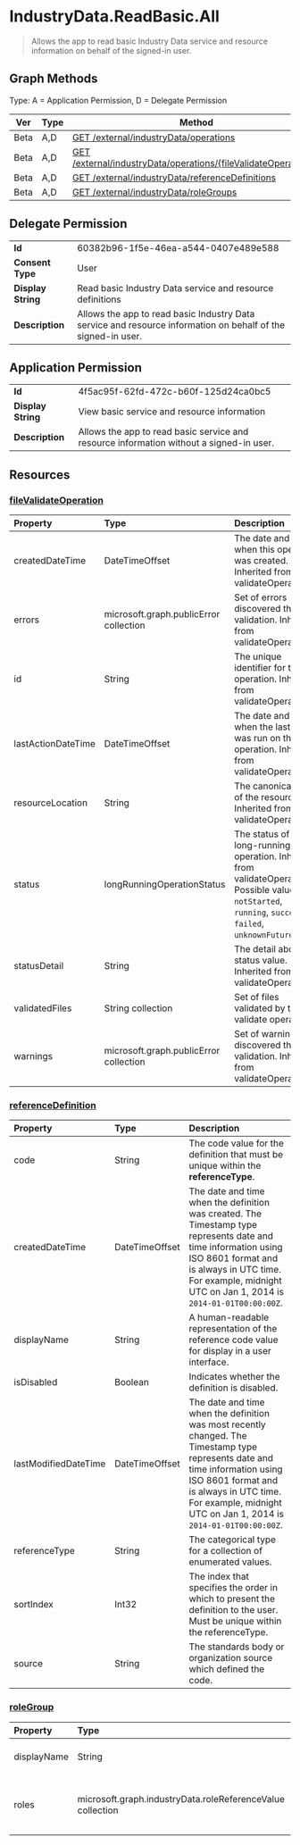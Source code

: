 # IndustryData.ReadBasic.All

> Allows the app to read basic Industry Data service and resource information on behalf of the signed-in user.
## Graph Methods

Type: A = Application Permission, D = Delegate Permission

|Ver|Type|Method|
|-------|----|------|
|Beta|A,D|[GET /external/industryData/operations](https://docs.microsoft.com/graph/api/industrydata-filevalidateoperation-list?view=graph-rest-beta&tabs=http)|
|Beta|A,D|[GET /external/industryData/operations/{fileValidateOperationId}](https://docs.microsoft.com/graph/api/industrydata-filevalidateoperation-get?view=graph-rest-beta&tabs=http)|
|Beta|A,D|[GET /external/industryData/referenceDefinitions](https://docs.microsoft.com/graph/api/industrydata-referencedefinition-list?view=graph-rest-beta&tabs=http)|
|Beta|A,D|[GET /external/industryData/roleGroups](https://docs.microsoft.com/graph/api/industrydata-rolegroup-list?view=graph-rest-beta&tabs=http)|
## Delegate Permission
|||
|-|-|
|**Id**|60382b96-1f5e-46ea-a544-0407e489e588|
|**Consent Type**|User|
|**Display String**|Read basic Industry Data service and resource definitions|
|**Description**|Allows the app to read basic Industry Data service and resource information on behalf of the signed-in user.|
## Application Permission
|||
|-|-|
|**Id**|4f5ac95f-62fd-472c-b60f-125d24ca0bc5|
|**Display String**|View basic service and resource information|
|**Description**|Allows the app to read basic service and resource information without a signed-in user.|
## Resources
### [fileValidateOperation ](https://docs.microsoft.com/graph/api/resources/industrydata-filevalidateoperation?view=graph-rest-1.0&tabs=http)
| Property           | Type                                                     | Description                                                                                                                                                                                                              |
| :----------------- | :------------------------------------------------------- | :----------------------------------------------------------------------------------------------------------------------------------------------------------------------------------------------------------------------- |
| createdDateTime    | DateTimeOffset                                           | The date and time when this operation was created. Inherited from validateOperation.                                                                                   |
| errors             | microsoft.graph.publicError collection | Set of errors discovered through validation. Inherited from validateOperation.                                                                                         |
| id                 | String                                                   | The unique identifier for the operation. Inherited from validateOperation.                                                                                             |
| lastActionDateTime | DateTimeOffset                                           | The date and time when the last action was run on this operation. Inherited from validateOperation.                                                                    |
| resourceLocation   | String                                                   | The canonical URL of the resource. Inherited from validateOperation.                                                                                                   |
| status             | longRunningOperationStatus                               | The status of the long-running operation. Inherited from validateOperation. Possible values are: `notStarted`, `running`, `succeeded`, `failed`, `unknownFutureValue`. |
| statusDetail       | String                                                   | The detail about the status value. Inherited from validateOperation.                                                                                                   |
| validatedFiles     | String collection                                        | Set of files validated by the validate operation.                                                                                                                                                                        |
| warnings           | microsoft.graph.publicError collection | Set of warnings discovered through validation. Inherited from validateOperation.                                                                                       |
### [referenceDefinition ](https://docs.microsoft.com/graph/api/resources/industrydata-referencedefinition?view=graph-rest-1.0&tabs=http)
| Property             | Type           | Description                                                                                                                                                                                                                                   |
| :------------------- | :------------- | :-------------------------------------------------------------------------------------------------------------------------------------------------------------------------------------------------------------------------------------------- |
| code                 | String         | The code value for the definition that must be unique within the **referenceType**.                                                                                                                                                           |
| createdDateTime      | DateTimeOffset | The date and time when the definition was created. The Timestamp type represents date and time information using ISO 8601 format and is always in UTC time. For example, midnight UTC on Jan 1, 2014 is `2014-01-01T00:00:00Z`.               |
| displayName          | String         | A human-readable representation of the reference code value for display in a user interface.                                                                                                                                                                    |
| isDisabled           | Boolean        | Indicates whether the definition is disabled.                                                                                                                                                                                           |
| lastModifiedDateTime | DateTimeOffset | The date and time when the definition was most recently changed. The Timestamp type represents date and time information using ISO 8601 format and is always in UTC time. For example, midnight UTC on Jan 1, 2014 is `2014-01-01T00:00:00Z`. |
| referenceType        | String         | The categorical type for a collection of enumerated values.                                                                                                                                                                                   |
| sortIndex            | Int32          | The index that specifies the order in which to present the definition to the user. Must be unique within the referenceType.                                                                                                                                                  |
| source               | String         | The standards body or organization source which defined the code.                                                                                                                                                                             |
### [roleGroup ](https://docs.microsoft.com/graph/api/resources/industrydata-rolegroup?view=graph-rest-1.0&tabs=http)
| Property    | Type                                                                                             | Description                                  |
| :---------- | :----------------------------------------------------------------------------------------------- | :------------------------------------------- |
| displayName | String                                                                                           | The name of the role group.                  |
| roles       | microsoft.graph.industryData.roleReferenceValue collection | The set of roles included in the role group. |
